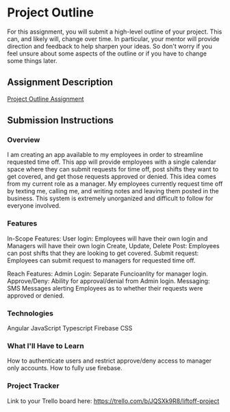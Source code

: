 # Project Outline
For this assignment, you will submit a high-level outline of your project. This can, and likely will, change over time. In particular, your mentor will provide direction and feedback to help sharpen your ideas. So don't worry if you feel unsure about some aspects of the outline or if you have to change some things later.

## Assignment Description
[Project Outline Assignment](https://education.launchcode.org/liftoff/modules/assignments/project-outline)

## Submission Instructions

### Overview

I am creating an app available to my employees in order to streamline requested time off. This app will provide employees with a single calendar space where they can submit requests for time off, post shifts they want to get covered, and get those requests approved or denied.  This idea comes from my current role as a manager. My employees currently request time off by texting me, calling me, and writing notes and leaving them posted in the business. This system is extremely unorganized and difficult to follow for everyone involved.
### Features
In-Scope Features:
User login: Employees will have their own login and Managers will have their own login
Create, Update, Delete Post: Employees can post shifts that they are looking to get covered.
Submit request: Employees can submit request to managers for requested time off.

Reach Features:
Admin Login: Separate Funcioanlity for manager login.
Approve/Deny: Ability for approval/denial from Admin login.
Messaging: SMS Messages alerting Employees as to whether their requests were approved or denied.
### Technologies

Angular
JavaScript
Typescript
Firebase
CSS
### What I'll Have to Learn

How to authenticate users and restrict approve/deny access to manager only accounts.
How to fully use firebase.
### Project Tracker
Link to your Trello board here:
https://trello.com/b/JQSXk9R8/liftoff-project
